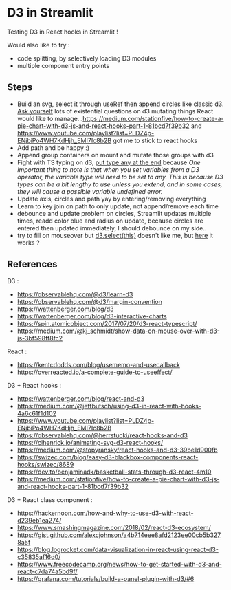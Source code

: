 # D3 in Streamlit

Testing D3 in React hooks in Streamlit !

Would also like to try :
* code splitting, by selectively loading D3 modules 
* multiple component entry points

## Steps

* Build an svg, select it through useRef then append circles like classic d3. [Ask yourself](https://wattenberger.com/blog/react-and-d3) lots of existential questions
on d3 mutating things React would like to manage...https://medium.com/stationfive/how-to-create-a-pie-chart-with-d3-js-and-react-hooks-part-1-81bcd7f39b32 and
https://www.youtube.com/playlist?list=PLDZ4p-ENjbiPo4WH7KdHjh_EMI7Ic8b2B got me to stick to react hooks
* Add path and be happy :)
* Append group containers on mount and mutate those groups with d3
* Fight with TS typing on d3, [put type any at the end](https://spin.atomicobject.com/2017/07/20/d3-react-typescript/) 
because _One important thing to note is that when you set variables from a D3 operator, the variable type will need to 
be set to any. This is because D3 types can be a bit lengthy to use unless you extend, and in some cases, 
they will cause a possible variable undefined error._
* Update axis, circles and path yay by entering/removing everything 
* Learn to key join on path to only update, not append/remove each time
* debounce and update problem on circles, Streamlit updates multiple times, readd color blue and radius on update, because circles are entered then 
updated immediately, I should debounce on my side..
* try to fill on mouseover but [d3.select(this)](https://stackoverflow.com/questions/23703089/d3-js-change-color-and-size-on-line-graph-dot-on-mouseover) 
doesn't like me, but [here](https://dev.to/benjaminadk/basketball-stats-through-d3-react-4m10) it works ?

## References

D3 :
* https://observablehq.com/@d3/learn-d3
* https://observablehq.com/@d3/margin-convention
* https://wattenberger.com/blog/d3
* https://wattenberger.com/blog/d3-interactive-charts
* https://spin.atomicobject.com/2017/07/20/d3-react-typescript/
* https://medium.com/@kj_schmidt/show-data-on-mouse-over-with-d3-js-3bf598ff8fc2

React :
* https://kentcdodds.com/blog/usememo-and-usecallback
* https://overreacted.io/a-complete-guide-to-useeffect/

D3 + React hooks :
* https://wattenberger.com/blog/react-and-d3
* https://medium.com/@jeffbutsch/using-d3-in-react-with-hooks-4a6c61f1d102
* https://www.youtube.com/playlist?list=PLDZ4p-ENjbiPo4WH7KdHjh_EMI7Ic8b2B
* https://observablehq.com/@herrstucki/react-hooks-and-d3
* https://clhenrick.io/animating-svg-d3-react-hooks/
* https://medium.com/@stopyransky/react-hooks-and-d3-39be1d900fb
* https://swizec.com/blog/easy-d3-blackbox-components-react-hooks/swizec/8689
* https://dev.to/benjaminadk/basketball-stats-through-d3-react-4m10
* https://medium.com/stationfive/how-to-create-a-pie-chart-with-d3-js-and-react-hooks-part-1-81bcd7f39b32

D3 + React class component :
* https://hackernoon.com/how-and-why-to-use-d3-with-react-d239eb1ea274/
* https://www.smashingmagazine.com/2018/02/react-d3-ecosystem/
* https://gist.github.com/alexcjohnson/a4b714eee8afd2123ee00cb5b3278a5f
* https://blog.logrocket.com/data-visualization-in-react-using-react-d3-c35835af16d0/
* https://www.freecodecamp.org/news/how-to-get-started-with-d3-and-react-c7da74a5bd9f/
* https://grafana.com/tutorials/build-a-panel-plugin-with-d3/#6